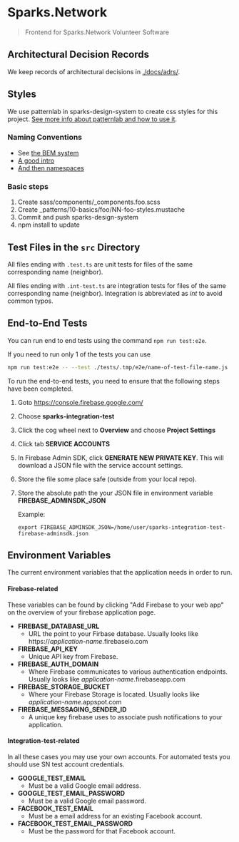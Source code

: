 # Sparks.Network

> Frontend for Sparks.Network Volunteer Software

## Architectural Decision Records

We keep records of architectural decisions in [./docs/adrs/](./docs/adrs/).

## Styles

We use patternlab in sparks-design-system to create css styles for this project.  [See more info about patternlab and how to use it](http://patternlab.io/docs/index.html).

### Naming Conventions

* See [the BEM system](https://en.bem.info/methodology/quick-start/)
* [A good intro](http://csswizardry.com/2013/01/mindbemding-getting-your-head-round-bem-syntax/)
* [And then namespaces](http://csswizardry.com/2015/03/more-transparent-ui-code-with-namespaces/)

### Basic steps

1. Create sass/components/_components.foo.scss
2. Create _patterns/10-basics/foo/NN-foo-styles.mustache
3. Commit and push sparks-design-system
4. npm install to update

## Test Files in the `src` Directory

All files ending with `.test.ts` are unit tests for files of the same
corresponding name (neighbor).

All files ending with `.int-test.ts` are integration tests for files of the
same corresponding name (neighbor). Integration is abbreviated as _int_ to
avoid common typos.

## End-to-End Tests

You can run end to end tests using the command `npm run test:e2e`.

If you need to run only 1 of the tests you can use
```sh
npm run test:e2e -- --test ./tests/.tmp/e2e/name-of-test-file-name.js
```

To run the end-to-end tests, you need to ensure that the following steps have 
been completed.

1. Goto https://console.firebase.google.com/

2. Choose **sparks-integration-test**

3. Click the cog wheel next to **Overview** and choose **Project Settings**

4. Click tab **SERVICE ACCOUNTS**

5. In Firebase Admin SDK, click **GENERATE NEW PRIVATE KEY**. This will 
   download a JSON file with the service account settings.

6. Store the file some place safe (outside from your local repo).

7. Store the absolute path the your JSON file in environment variable 
   **FIREBASE_ADMINSDK_JSON**

   Example:

   `export FIREBASE_ADMINSDK_JSON=/home/user/sparks-integration-test-firebase-adminsdk.json`

## Environment Variables

The current environment variables that the application needs in order to run.

#### Firebase-related

These variables can be found by clicking "Add Firebase to your web app" on
the overview of your firebase application page.

- **FIREBASE_DATABASE_URL**
  - URL the point to your Firbase database. Usually looks like https://*application-name*.firebaseio.com
- **FIREBASE_API_KEY**
  - Unique API key from Firebase.
- **FIREBASE_AUTH_DOMAIN**
  - Where Firebase communicates to various authentication endpoints. Usually looks like *application-name*.firebaseapp.com
- **FIREBASE_STORAGE_BUCKET**
  - Where your Firebase Storage is located. Usually looks like *application-name*.appspot.com
- **FIREBASE_MESSAGING_SENDER_ID**
  - A unique key firebase uses to associate push notifications to your application.

#### Integration-test-related

In all these cases you may use your own accounts.  For automated tests you
should use SN test account credentials.

- **GOOGLE_TEST_EMAIL**
  - Must be a valid Google email address.
- **GOOGLE_TEST_EMAIL_PASSWORD**
  - Must be a valid Google email password.
- **FACEBOOK_TEST_EMAIL**
  - Must be a email address for an existing Facebook account.
- **FACEBOOK_TEST_EMAIL_PASSWORD**
  - Must be the password for that Facebook account.
